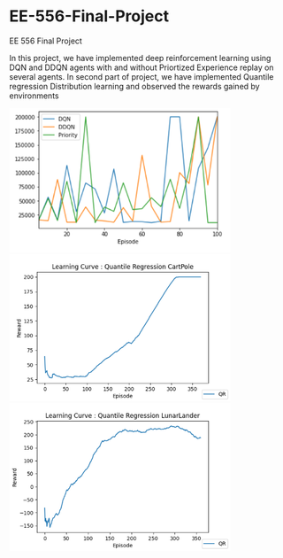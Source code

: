 # EE-556-Final-Project
EE 556 Final Project

In this project, we have implemented deep reinforcement learning using DQN and DDQN agents with and without Priortized Experience replay on several agents. In second part of project, we have implemented Quantile regression Distribution learning and observed the rewards gained by environments
<p float="left">
<img src="Capture.PNG" width="400"/>
 
<img src="QR_CartPole.png" width="400"/>
<img src="QR_LunarLander.png" width="400"/>
  </p>
